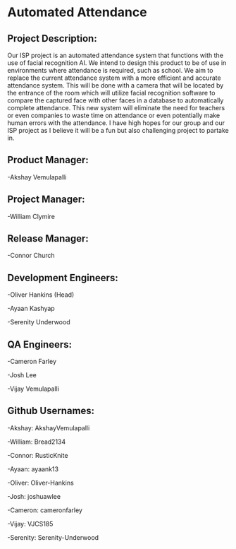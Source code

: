# Automated Attendance

## Project Description: 
   Our ISP project is an automated attendance system that functions with the use of facial recognition AI. We intend to design this product to be of use in environments where attendance is required, such as school. We aim to replace the current attendance system with a more efficient and accurate attendance system. This will be done with a camera that will be located by the entrance of the room which will utilize facial recognition software to compare the captured face with other faces in a database to automatically complete attendance. This new system will eliminate the need for teachers or even companies to waste time on attendance or even potentially make human errors with the attendance. I have high hopes for our group and our ISP project as I believe it will be a fun but also challenging project to partake in. 

## Product Manager: 
  -Akshay Vemulapalli
  
## Project Manager:
  -William Clymire
  
## Release Manager:
  -Connor Church
  
## Development Engineers:
  -Oliver Hankins (Head)
  
  -Ayaan Kashyap
  
  -Serenity Underwood

## QA Engineers:
  -Cameron Farley
  
  -Josh Lee
  
  -Vijay Vemulapalli
  
## Github Usernames:
  -Akshay: AkshayVemulapalli
  
  -William: Bread2134
  
  -Connor: RusticKnite
  
  -Ayaan: ayaank13
  
  -Oliver: Oliver-Hankins
  
  -Josh: joshuawlee
  
  -Cameron: cameronfarley
  
  -Vijay: VJCS185
  
  -Serenity: Serenity-Underwood
